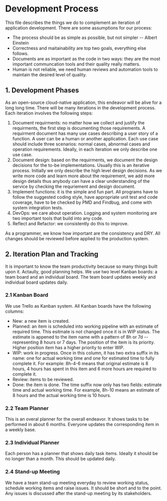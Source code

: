 # Development Process
This file describes the things we do to complement an iteration of application development. There are some assumptions for our process: 

* The process should be as simple as possible, but not simpler -- Albert Einstein
* Correctness and maitainability are top two goals, everything else follows. 
* Documents are as important as the code in two ways: they are the most important communcation tools and their quality really matters.
* Human is not reliable, we need human reviews and automation tools to maintain the desired level of quality.  

## 1. Development Phases
As an open-source cloud-native application, this endeavor will be alive for a long long time. There will be many iterations in the development process. Each iteration involves the following steps:

1. Document requirments: no matter how we collect and justify the requirments, the first step is documenting those requirements. A requirment document has many use cases describing a user story of a function. A user can be a human or another application. Each use case should include three scenarios: normal cases, abnormal cases and operation requirements. Ideally, in each iteration we only describe one use case. 
2. Document design: based on the requirments, we document the design decisions for the to-be implementations. Usually this is an iterative process. Initially we only describe the high level design decisions. As we write more code and learn more about the requirement, we add more design details thus anybody can have a clear understanding of the service by checking the requriement and design document. 
3. Implement functions: it is the simple and fun part. All programs have to follow the suggested coding style, have appropriate unit test and code coverage, have to be checked by PMD and Findbug, and come with system integration tests.
4. DevOps: we care about operation. Logging and system monitoring are two important tools that build into any code.
5. Reflect and Refactor: we consistently do this to improve. 

As a programmer, we know how important are the consistency and DRY. All changes should be reviewed before applied to the production system. 

## 2. Iteration Plan and Tracking
It is important to know the team productivity because so many things built upon it. Actaully, good planning helps. We use two level Kanban boards: a team board and an individual board. The team board updates weekly and individual board updates daily. 

### 2.1 Kanban Board
We use Trello as Kanban system. All Kanban boards have the following columns: 
* New: a new item is created.
* Planned: an item is scheduled into working pipeline with an estimate of required time. This esitmate is not changed once it is in WIP status. The estimate is appened to the item name with a pattern of 8h or 7d -- representing 8 hours or 7 days. The position of the item is its priority. Higher position item has a higher priority to enter WIP.  
* WIP: work in progress. Once in this column, it has two extra suffix in its name: one for actual working time and one for estimated time to fully complete it. For example: 8h-4-6 means that original estimate is 8 hours, 4 hours has spent in this item and 6 more hours are required to complete it. 
* Review: items to be reviewed. 
* Done: the item is done. The time suffix now only has two fields: estimate time and actual working time. For example, 8h-10 means an estimate of 8 hours and the actual working time is 10 hours.   

### 2.2 Team Planner 
This is an overal planner for the overall endeavor. It shows tasks to be performed in about 6 months. Everyone updates the corresponding item in a weekly base. 

### 2.3 Individual Planner
Each person has a planner that shows daily task items. Ideally it should be no longer than a month. This should be updated daily.  

### 2.4 Stand-up Meeting
We have a team stand-up meeting everyday to review working status, schedule working items and raise issues. It should be short and to the point. Any issues is discussed after the stand-up meeting by its stakeholders.  
